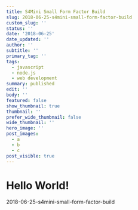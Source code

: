 ```yaml
---
title: S4Mini Small Form Factor Build
slug: 2018-06-25-s4mini-small-form-factor-build
custom_slug: ''
status: ''
date: '2018-06-25'
date_updated: ''
author: ''
subtitle: ''
primary_tag: ''
tags:
  - javascript
  - node.js
  - web development
summary: published
edit: ''
body: ''
featured: false
show_thumbnail: true
thumbnail: ''
prefer_wide_thumbnail: false
wide_thumbnail: ''
hero_image: ''
post_images:
  - a
  - b
  - c
post_visible: true
---
```

# Hello World!
2018-06-25-s4mini-small-form-factor-build